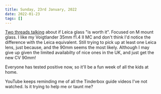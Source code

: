 ```yaml
---
title: Sunday, 23rd January, 2022
date: 2022-01-23
tags: []
---
```


[Two threads talking](https://www.reddit.com/r/Leica/comments/sanxen/honest_oppinion_is_the_leica_glass_worth_it/) about if Leica glass "is worth it". Focused on M mount glass. I like my Voigtlander 35mm f1.4 II MC and don't think I'd notice the difference with the Leica equivalent. Still trying to pick up at least one Leica lens, just because, and the 90mm seems the most likely. Although I may give up given the limited availabilty of nice ones in the UK, and just get the new CV 90mm!

Everyone has tested positive now, so it'll be a fun week of all the kids at home.

YouTube keeps reminding me of all the Tinderbox guide videos I've not watched. Is it trying to help me or taunt me?